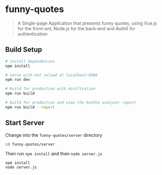 # funny-quotes

> A Single-page Application that presents funny quotes, using Vue.js for the front-ent, Node.js for the back-end and Auth0 for authentication

## Build Setup

``` bash
# install dependencies
npm install

# serve with hot reload at localhost:8080
npm run dev

# build for production with minification
npm run build

# build for production and view the bundle analyzer report
npm run build --report
```

## Start Server

Change into the `funny-quotes/server` directory
``` bash
cd funny-quotes/server
```
Then run `npm install` and then `node server.js`
```
npm install
node server.js
```
